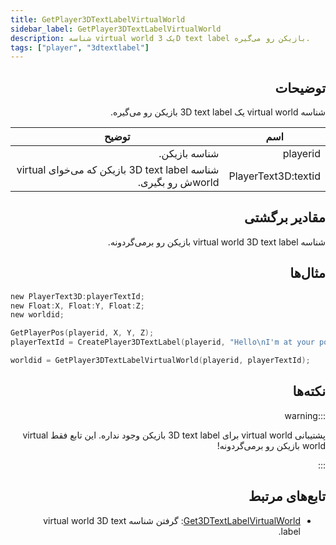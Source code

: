 ```yaml
---
title: GetPlayer3DTextLabelVirtualWorld
sidebar_label: GetPlayer3DTextLabelVirtualWorld
description: شناسه virtual world یک 3D text label بازیکن رو می‌گیره.
tags: ["player", "3dtextlabel"]
---
```


<VersionWarn version='omp v1.1.0.2612' />

<div dir="rtl" style={{ textAlign: "right" }}>

## توضیحات

شناسه virtual world یک 3D text label بازیکن رو می‌گیره.

| اسم                | توضیح                                                          |
| ------------------- | -------------------------------------------------------------------- |
| playerid            | شناسه بازیکن.                                                |
| PlayerText3D:textid | شناسه 3D text label بازیکن که می‌خوای virtual worldش رو بگیری. |

## مقادیر برگشتی

شناسه virtual world 3D text label بازیکن رو برمی‌گردونه.

## مثال‌ها

</div>

```c
new PlayerText3D:playerTextId;
new Float:X, Float:Y, Float:Z;
new worldid;

GetPlayerPos(playerid, X, Y, Z);
playerTextId = CreatePlayer3DTextLabel(playerid, "Hello\nI'm at your position", 0x008080FF, X, Y, Z, 40.0);

worldid = GetPlayer3DTextLabelVirtualWorld(playerid, playerTextId);
```

<div dir="rtl" style={{ textAlign: "right" }}>

## نکته‌ها

:::warning

پشتیبانی virtual world برای 3D text label بازیکن وجود نداره.
این تابع فقط virtual world بازیکن رو برمی‌گردونه!

:::

## تابع‌های مرتبط

- [Get3DTextLabelVirtualWorld](Get3DTextLabelVirtualWorld): گرفتن شناسه virtual world 3D text label.

</div>